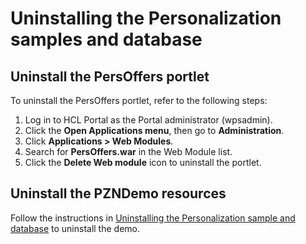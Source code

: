 # Uninstalling the Personalization samples and database

## Uninstall the PersOffers portlet

To uninstall the PersOffers portlet, refer to the following steps:  

1. Log in to HCL Portal as the Portal administrator (wpsadmin).  
2. Click the **Open Applications menu**, then go to **Administration**.  
3. Click **Applications > Web Modules**.  
4. Search for **PersOffers.war** in the Web Module list.  
5. Click the **Delete Web module** icon to uninstall the portlet.  

## Uninstall the PZNDemo resources

Follow the instructions in [Uninstalling the Personalization sample and database](../demo/pzn_demouninstall.md) to uninstall the demo.  
